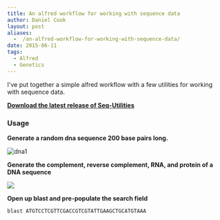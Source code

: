 ```yaml
---
title: An alfred workflow for working with sequence data
author: Daniel Cook
layout: post
aliases:
  -  /an-alfred-workflow-for-working-with-sequence-data/
date: 2015-06-11
tags:
  - Alfred
  - Genetics
---
```

I've put together a simple alfred workflow with a few utilities for working with sequence data.

__[Download the latest release of Seq-Utilities][1]__

### Usage

**Generate a random dna sequence 200 base pairs long.**

![dna1](/dna1.png)

**Generate the complement, reverse complement, RNA, and protein of a DNA sequence**

![](/dna2.png)

**Open up blast and pre-populate the search field**

```text
blast ATGTCCTCGTTCGACCGTCGTATTGAAGCTGCATGTAAA
```

 [1]: https://github.com/danielecook/seq-utilities/releases/latest
 [2]: /dna1.png
 [3]: /dna2.png